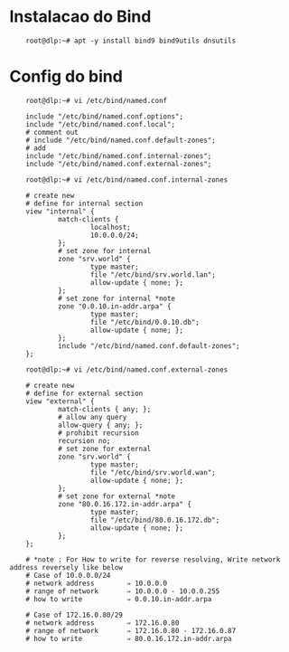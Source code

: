# Instalacao do Bind

        root@dlp:~# apt -y install bind9 bind9utils dnsutils

# Config do bind

        root@dlp:~# vi /etc/bind/named.conf

        include "/etc/bind/named.conf.options";
        include "/etc/bind/named.conf.local";
        # comment out
        # include "/etc/bind/named.conf.default-zones";
        # add
        include "/etc/bind/named.conf.internal-zones";
        include "/etc/bind/named.conf.external-zones";

        root@dlp:~# vi /etc/bind/named.conf.internal-zones

        # create new
        # define for internal section
        view "internal" {
                match-clients {
                        localhost;
                        10.0.0.0/24;
                };
                # set zone for internal
                zone "srv.world" {
                        type master;
                        file "/etc/bind/srv.world.lan";
                        allow-update { none; };
                };
                # set zone for internal *note
                zone "0.0.10.in-addr.arpa" {
                        type master;
                        file "/etc/bind/0.0.10.db";
                        allow-update { none; };
                };
                include "/etc/bind/named.conf.default-zones";
        };

        root@dlp:~# vi /etc/bind/named.conf.external-zones

        # create new
        # define for external section
        view "external" {
                match-clients { any; };
                # allow any query
                allow-query { any; };
                # prohibit recursion
                recursion no;
                # set zone for external
                zone "srv.world" {
                        type master;
                        file "/etc/bind/srv.world.wan";
                        allow-update { none; };
                };
                # set zone for external *note
                zone "80.0.16.172.in-addr.arpa" {
                        type master;
                        file "/etc/bind/80.0.16.172.db";
                        allow-update { none; };
                };
        };

        # *note : For How to write for reverse resolving, Write network address reversely like below
        # Case of 10.0.0.0/24
        # network address        ⇒ 10.0.0.0
        # range of network       ⇒ 10.0.0.0 - 10.0.0.255
        # how to write           ⇒ 0.0.10.in-addr.arpa

        # Case of 172.16.0.80/29
        # network address        ⇒ 172.16.0.80
        # range of network       ⇒ 172.16.0.80 - 172.16.0.87
        # how to write           ⇒ 80.0.16.172.in-addr.arpa